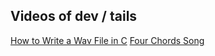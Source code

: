 

## Videos of dev / tails

[How to Write a Wav File in C](https://www.youtube.com/watch?v=8nOi-0kBv2Y)
[Four Chords Song](https://www.youtube.com/watch?v=ijUHDvez88o)
